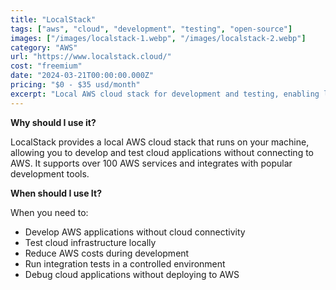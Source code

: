 ```yaml
---
title: "LocalStack"
tags: ["aws", "cloud", "development", "testing", "open-source"]
images: ["/images/localstack-1.webp", "/images/localstack-2.webp"]
category: "AWS"
url: "https://www.localstack.cloud/"
cost: "freemium"
date: "2024-03-21T00:00:00.000Z"
pricing: "$0 - $35 usd/month"
excerpt: "Local AWS cloud stack for development and testing, enabling local development of cloud applications."
---
```


**Why should I use it?**

LocalStack provides a local AWS cloud stack that runs on your machine, allowing you to develop and test cloud applications without connecting to AWS. It supports over 100 AWS services and integrates with popular development tools.

**When should I use It?**

When you need to:

- Develop AWS applications without cloud connectivity
- Test cloud infrastructure locally
- Reduce AWS costs during development
- Run integration tests in a controlled environment
- Debug cloud applications without deploying to AWS
